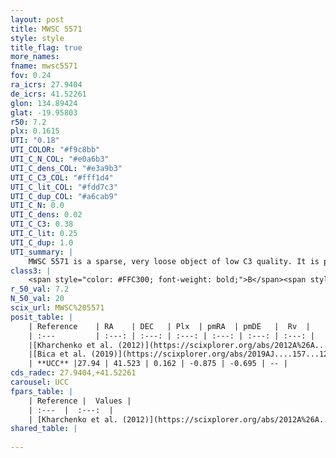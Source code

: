 ```yaml
---
layout: post
title: MWSC 5571
style: style
title_flag: true
more_names: 
fname: mwsc5571
fov: 0.24
ra_icrs: 27.9404
de_icrs: 41.52261
glon: 134.89424
glat: -19.95803
r50: 7.2
plx: 0.1615
UTI: "0.18"
UTI_COLOR: "#f9c8bb"
UTI_C_N_COL: "#e0a6b3"
UTI_C_dens_COL: "#e3a9b3"
UTI_C_C3_COL: "#fff1d4"
UTI_C_lit_COL: "#fdd7c3"
UTI_C_dup_COL: "#a6cab9"
UTI_C_N: 0.0
UTI_C_dens: 0.02
UTI_C_C3: 0.38
UTI_C_lit: 0.25
UTI_C_dup: 1.0
UTI_summary: |
    MWSC 5571 is a sparse, very loose object of low C3 quality. It is poorly studied in the literature, with no articles listed in the last 6 years.<br><br><span style="color: #99180f; font-weight: bold;">Warning: </span>contains less than 25 stars with <i>P>0.5</i> estimated.
class3: |
    <span style="color: #FFC300; font-weight: bold;">B</span><span style="color: red; font-weight: bold;">C</span>
r_50_val: 7.2
N_50_val: 20
scix_url: MWSC%205571
posit_table: |
    | Reference    | RA    | DEC   | Plx  | pmRA  | pmDE   |  Rv  |
    | :---         | :---: | :---: | :---: | :---: | :---: | :---: |
    |[Kharchenko et al. (2012)](https://scixplorer.org/abs/2012A%26A...543A.156K) | 27.938 | 41.5 | -- | 1.17 | -3.19 | -- |
    |[Bica et al. (2019)](https://scixplorer.org/abs/2019AJ....157...12B) | 27.93 | 41.498 | -- | -- | -- | -- |
    | **UCC** |27.94 | 41.523 | 0.162 | -0.875 | -0.695 | -- | 
cds_radec: 27.9404,+41.52261
carousel: UCC
fpars_table: |
    | Reference |  Values |
    | :---  |  :---:  |
    | [Kharchenko et al. (2012)](https://scixplorer.org/abs/2012A%26A...543A.156K) | `e_bv=0.229, distance=1397, log_age=9.31` |
shared_table: |
    
---
```

